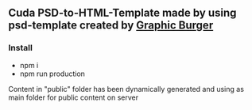 <h2>Cuda PSD-to-HTML-Template made by using psd-template created by <a href="http://graphicburger.com/" >Graphic Burger</a></h2>
<h3>Install</h3>
<ul>
<li>npm i</li>
<li>npm run production</li>
</ul>

<span>Content in "public" folder has been dynamically generated and using as main folder for public content on server</span>
